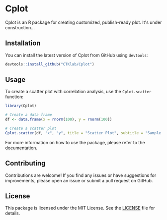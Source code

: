 # Cplot

Cplot is an R package for creating customized, publish-ready plot. It's under construction...

## Installation

You can install the latest version of Cplot from GitHub using `devtools`:

```r
devtools::install_github("CTKlab/Cplot")
```

## Usage

To create a scatter plot with correlation analysis, use the `Cplot.scatter` function:

```r
library(Cplot)

# Create a data frame
df <- data.frame(x = rnorm(100), y = rnorm(100))

# Create a scatter plot
Cplot.scatter(df, "x", "y", title = "Scatter Plot", subtitle = "Sample Data")
```

For more information on how to use the package, please refer to the documentation.

## Contributing

Contributions are welcome! If you find any issues or have suggestions for improvements, please open an issue or submit a pull request on GitHub.

## License

This package is licensed under the MIT License. See the [LICENSE](LICENSE) file for details.
